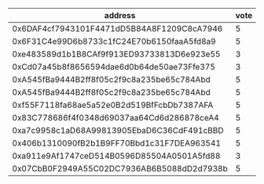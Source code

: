 address|vote|timestamp|signature
---|---|---|---
0x6DAF4cf7943101F4471dD5B84A8F1209C8cA7946|5|1605029633|0xb7115d0c64ec01f08c06e84883964652e6cf033becbec395319aa8d51f7a6ed839c17e738d4f682e2dfb1f31cc9dda736514131a5a1fc6067ed5966aa7da4da81c
0x6F31C4e99D6b8733c1fC24E70b6150faaA5fd8a9|5|1605030733|0x57b5a13b7ed1a73a73e2792325217684ddee0fb9f24ee9bb63ab93572255be815f4d76625b07c00b1f457a9ab9ae20a20c0307f8e70f88e43b5db590692cd3c81c
0xe483589d1b1B8CAf9f913ED93733813D6e923e55|3|1605031520|0xf1c1e308633738f03dbe03274be4956e5b0b6dd929a7691fa0c10c41c3bcbef77e5f3c0bf79d1bdddd78f357da20e217395b95c6dcbe31d58fd17c6fcf2c32ab1c
0xCd07a45b8f8656594dae6d0b64de50ae73Ffe375|3|1605031617|0xd6fd5dd4cb21da27afaed88878b48a16d146a5f85df982aedc630a1035b8b00f498ed648c204c8c37e00e2546da6b84dae7db67b1fa7754ba49eef8c25fd8b401c
0xA545fBa9444B2ff8f05c2f9c8a235be65c784Abd|5|1605041500|0xa0da87adc6cc84136aff7ce8d41d5c1388e434d2f6fff6ed81001cc4b761df50591868653081c5dc89215bd2ee889a38a5ca42df0e781c6f4240816cae155eda1b
0xA545fBa9444B2ff8f05c2f9c8a235be65c784Abd|5|1605041581|0x83828ec8ce9adc33f8d89d6721cef33ef1f946ef5b453a8ea75a6b79233d1fe6358a87212acbabeb3ae270c075020e930362080539d8a091404a3c2a157610271c
0xf55F7118fa68ae5a52e0B2d519BfFcbDb7387AFA|5|1605042305|0xe726411bf18f72a9bebef4597a4273553a34ae2fc324334b0bfb2976671505792e7f79656840b7b365023f015efdd42bfb58757389b970bb612f5c53c4c113461c
0x83C778686f4f0348d69037aa64Cd6d286878ceA4|5|1605042536|0x05d65761d96708d1790b68c2eaf187586f87d91082a9f3d39eb1a843307d57be753568ae1d35187d4f06b19819082206521685f32016b09c494733a0035d4cd71b
0xa7c9958c1aD68A99813905EbaD6C36CdF491cBBD|5|1605044606|0xeffaf309dad2ec7c53983182fa46478372f5f6e8c995c3c2d5d285452fce45724d8a99404f8fa6d08fa5a2a20e754b1aad8caff0cce15f1dc921db11eb1a95de1b
0x406b1310090fB2b1B9FF70Bbd1c31F7DEA963541|5|1605047291|0x4640213a9a26dcc36d6fe58f8e7956083b477c762b5ef2057f161ee8d0a19bb3637721cc3aceca588445435b7eb8b62f4caa1b98e0e55d059a9b4605805dc2421b
0xa911e9Af1747ceD514B0596D85504A0501A5fd88|3|1605051019|0x5c4405953401aaf03fa7fc17e6709b25bbe7b31f855115f699add221215938c165ddf670777ed8010b2dc4737d81b41e8f6b17d39afe4aa0b8162a96bf8ff0281b
0x07CbB0F2949A55C02DC7936AB6B5088dD2d7938b|5|1605052979|0x55cb3365ad0cc16bd5e26b4b7e7b58237222d039a9ddcc4414a23ebeda516ae6776eefb8766320c8a01439a613e94b1bbf13763b1fb9046d4f09c3cc350ad0471c
